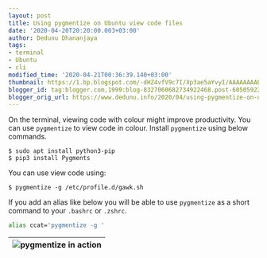 ```yaml
---
layout: post
title: Using pygmentize on Ubuntu view code files
date: '2020-04-20T20:20:00.003+03:00'
author: Dedunu Dhananjaya
tags:
- terminal
- Ubuntu
- cli
modified_time: '2020-04-21T00:36:39.140+03:00'
thumbnail: https://1.bp.blogspot.com/-dHZ4vfV9c7I/Xp3ae5aYvyI/AAAAAAAABzk/Q5URlY7mnTIl6XcDekdNP0vJYA0IiFS5gCK4BGAsYHg/s72-c/ezgif.com-video-to-gif%2B%25282%2529.gif
blogger_id: tag:blogger.com,1999:blog-8327060682734922468.post-6050592202121314782
blogger_orig_url: https://www.dedunu.info/2020/04/using-pygmentize-on-ubuntu-view-code.html
---
```


On the terminal, viewing code with colour might improve productivity. You can use `pygmentize` to view code in colour. Install `pygmentize` using below commands.

```console
$ sudo apt install python3-pip
$ pip3 install Pygments
```

You can use view code using:

```console
$ pygmentize -g /etc/profile.d/gawk.sh
```

If you add an alias like below you will be able to use `pygmentize` as a short command to your `.bashrc` or `.zshrc`.

```bash
alias ccat='pygmentize -g '
```
| ![pygmentize in action](https://1.bp.blogspot.com/-dHZ4vfV9c7I/Xp3ae5aYvyI/AAAAAAAABzk/Q5URlY7mnTIl6XcDekdNP0vJYA0IiFS5gCK4BGAsYHg/ezgif.com-video-to-gif%2B%25282%2529.gif) |
| :--: | 

